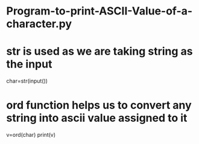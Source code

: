 # Program-to-print-ASCII-Value-of-a-character.py 
# str is used as we are taking string as the input 

char=str(input())
# ord function helps us to convert any string into ascii value assigned to it

v=ord(char)
print(v)
 
